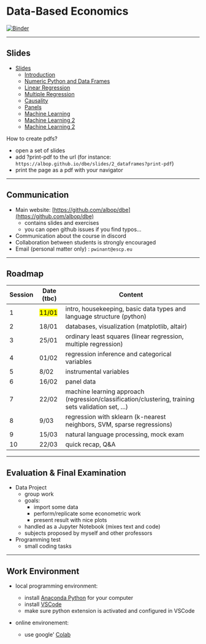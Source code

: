 # Data-Based Economics

[![Binder](https://mybinder.org/badge_logo.svg)](https://mybinder.org/v2/gh/albop/dbe/HEAD?urlpath=lab)

---

## Slides

- [Slides](https://albop.github.io/dbe/)
  - [Introduction](https://albop.github.io/dbe/slides/index)
  - [Numeric Python and Data Frames](https://albop.github.io/dbe/slides/2_dataframes)
  - [Linear Regression](https://albop.github.io/dbe/slides/3_linear_regression)
  - [Multiple Regression](https://albop.github.io/dbe/slides/4_multiple_regressions)
  - [Causality](https://albop.github.io/dbe/slides/5_intro_to_causality)
  - [Panels](https://albop.github.io/dbe/slides/6_panels)
  - [Machine Learning](https://albop.github.io/dbe/slides/7_machine_learning)
  - [Machine Learning 2](https://albop.github.io/dbe/slides/8_machine_learning_2)
  - [Machine Learning 2](https://albop.github.io/dbe/slides/9_text_analysis)



How to create pdfs?
- open a set of slides
- add ?print-pdf to the url (for instance: `https://albop.github.io/dbe/slides/2_dataframes?print-pdf`)
- print the page as a pdf with your navigator

---

## Communication


- Main website: [https://github.com/albop/dbe](https://github.com/albop/dbe)
  - contains slides and exercises
  - you can open github issues if you find typos...
- Communication about the course in discord
- Collaboration between students is strongly encouraged
- Email (personal matter only) : `pwinant@escp.eu`


---

## Roadmap

| Session | Date (tbc)          | Content                                                                  |
| ------- | -------------------  | ----------------------------------------------------------------------- |
| 1       |  <mark>11/01</mark> | intro, housekeeping,  basic data types and language structure (python)   |
| 2       | 18/01               | databases, visualization (matplotlib, altair)                            |
| 3       | 25/01               | ordinary least squares (linear regression, multiple regression)          |
| 4       | 01/02               | regression inference and categorical variables                           |
| 5       | 8/02               | instrumental variables                                                   |
| 6       | 16/02               | panel data                                                               |
| 7       | 22/02               | machine learning approach (regression/classification/clustering, training sets validation set, ...) |
| 8       | 9/03               | regression with sklearn (k-nearest neighbors, SVM, sparse regressions)   |
| 9       | 15/03               | natural language processing, mock exam                                   |
| 10      | 22/03               | quick recap, Q&A                                                         |

---

## Evaluation & Final Examination

- Data Project
  - group work
  - goals:
    - import some data
    - perform/replicate some econometric work
    - present result with nice plots
  - handled as a Jupyter Notebook (mixes text and code)
  - subjects proposed by myself and other professors
- Programming test
  - small coding tasks

---

## Work Environment

- local programming environment:
  - install [Anaconda Python](https://www.anaconda.com/products/individual) for your computer
  - install [VSCode](https://code.visualstudio.com/)
  - make sure python extension is activated and configured in VSCode

- online environement:
  - use google' [Colab](https://colab.research.google.com/notebooks/intro.ipynb#recent=true)

